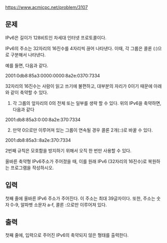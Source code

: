 https://www.acmicpc.net/problem/3107

## 문제
IPv6은 길이가 128비트인 차세대 인터넷 프로토콜이다.

IPv6의 주소는 32자리의 16진수를 4자리씩 끊어 나타낸다. 이때, 각 그룹은 콜론 (:)으로 구분해서 나타낸다.

예를 들면, 다음과 같다.

2001:0db8:85a3:0000:0000:8a2e:0370:7334

32자리의 16진수는 사람이 읽고 쓰기에 불편하고, 대부분의 자리가 0이기 때문에 아래와 같이 축약할 수 있다.

1. 각 그룹의 앞자리의 0의 전체 또는 일부를 생략 할 수 있다. 위의 IPv6을 축약하면, 다음과 같다

2001:db8:85a3:0:00:8a2e:370:7334

2. 만약 0으로만 이루어져 있는 그룹이 연속될 경우 콜론 2개(::)로 바꿀 수 있다.

2001:db8:85a3::8a2e:370:7334

2번째 규칙은 모호함을 방지하기 위해서 오직 한 번만 사용할 수 있다.

올바른 축약형 IPv6주소가 주어졌을 때, 이를 원래 IPv6 (32자리의 16진수)로 복원하는 프로그램을 작성하시오.

## 입력
첫째 줄에 올바른 IPv6 주소가 주어진다. 이 주소는 최대 39글자이다. 또한, 주소는 숫자 0-9, 알파벳 소문자 a-f, 콜론 :으로만 이루어져 있다.

## 출력
첫째 줄에, 입력으로 주어진 IPv6의 축약되지 않은 형태를 출력한다.
